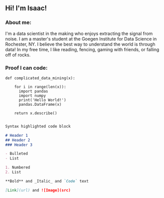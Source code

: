## Hi! I'm Isaac!

### About me:

I'm a data scientist in the making who enjoys extracting the signal from noise. I am a master's student at the Goegen Institute for Data Science in Rochester, NY. I believe the best way to understand the world is through data! In my free time, I like reading, fencing, gaming with friends, or falling off of rocks. 

### Proof I can code:
```
def complicated_data_mining(x):
    
    for i in range(len(x)):
      import pandas
      import numpy
      print('Hello World!')
      pandas.DataFrame(x)
    
    return x.describe()
      
```

```markdown
Syntax highlighted code block

# Header 1
## Header 2
### Header 3

- Bulleted
- List

1. Numbered
2. List

**Bold** and _Italic_ and `Code` text

[Link](url) and ![Image](src)
```


